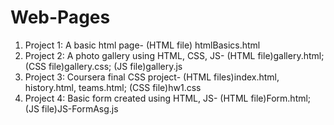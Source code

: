 # Web-Pages
1. Project 1: A basic html page- (HTML file) htmlBasics.html
2. Project 2: A photo gallery using HTML, CSS, JS- (HTML file)gallery.html; (CSS file)gallery.css; (JS file)gallery.js
3. Project 3: Coursera final CSS project- (HTML files)index.html, history.html, teams.html; (CSS file)hw1.css
4. Project 4: Basic form created using HTML, JS- (HTML file)Form.html; (JS file)JS-FormAsg.js
